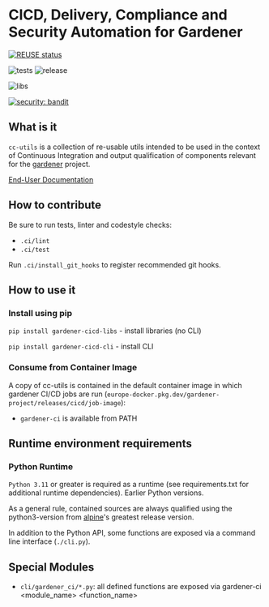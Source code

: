 # CICD, Delivery, Compliance and Security Automation for Gardener
[![REUSE status](https://api.reuse.software/badge/github.com/gardener/cc-utils)](https://api.reuse.software/info/github.com/gardener/cc-utils)


![tests](https://concourse.ci.gardener.cloud/api/v1/teams/cicd/pipelines/cc-utils-master/jobs/master-head-update-job/badge?title=tests)
![release](https://concourse.ci.gardener.cloud/api/v1/teams/cicd/pipelines/cc-utils-master/jobs/master-release_job_image-job/badge?title=build)

![libs](https://badge.fury.io/py/gardener-cicd-libs.svg)

[![security: bandit](https://img.shields.io/badge/security-bandit-yellow.svg)](https://github.com/PyCQA/bandit)

## What is it

`cc-utils` is a collection of re-usable utils intended to be used in the
context of Continuous Integration and output qualification of components
relevant for the [gardener](https://github.com/gardener) project.

[End-User Documentation](https://gardener.github.io/cc-utils)

## How to contribute

Be sure to run tests, linter and codestyle checks:

- `.ci/lint`
- `.ci/test`

Run `.ci/install_git_hooks` to register recommended git hooks.

## How to use it

### Install using pip

`pip install gardener-cicd-libs` - install libraries (no CLI)

`pip install gardener-cicd-cli` - install CLI


### Consume from Container Image

A copy of cc-utils is contained in the default container image in which gardener
CI/CD jobs are run (`europe-docker.pkg.dev/gardener-project/releases/cicd/job-image`):

- `gardener-ci` is available from PATH

## Runtime environment requirements

### Python Runtime

`Python 3.11` or greater is required as a runtime (see requirements.txt for additional
runtime dependencies). Earlier Python versions.

As a general rule, contained sources are always qualified using the python3-version from
[alpine](https://endoflife.date/alpine)'s greatest release version.

In addition to the Python API, some functions are exposed via a command line interface
(`./cli.py`).

## Special Modules

* `cli/gardener_ci/*.py`: all defined functions are exposed via
gardener-ci <module_name> <function_name>
